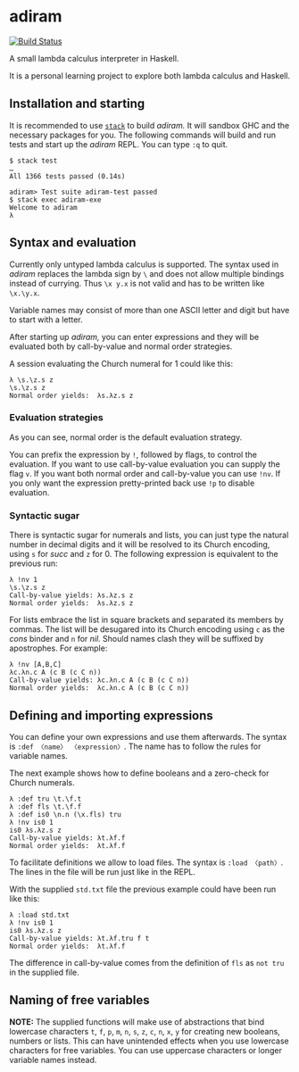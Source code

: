 # adiram

[![Build Status](https://travis-ci.org/delreluca/adiram.svg?branch=master)](https://travis-ci.org/delreluca/adiram)

A small lambda calculus interpreter in Haskell.

It is a personal learning project to explore both lambda calculus and Haskell.

## Installation and starting

It is recommended to use [`stack`](https://docs.haskellstack.org/en/stable/README/#how-to-install) to build _adiram._ It will sandbox GHC and the necessary packages for you.
The following commands will build and run tests and start up the _adiram_ REPL. You can type `:q` to quit.

```console
$ stack test
…
All 1366 tests passed (0.14s)

adiram> Test suite adiram-test passed
$ stack exec adiram-exe
Welcome to adiram
λ
```

## Syntax and evaluation

Currently only untyped lambda calculus is supported. The syntax used in _adiram_ replaces the lambda sign by `\` and does not allow multiple bindings instead of currying. Thus `\x y.x` is not valid and has to be written like `\x.\y.x`.

Variable names may consist of more than one ASCII letter and digit but have to start with a letter.

After starting up _adiram,_ you can enter expressions and they will be evaluated both by call-by-value and normal order strategies.

A session evaluating the Church numeral for 1 could like this:

```console
λ \s.\z.s z
\s.\z.s z
Normal order yields:  λs.λz.s z
```

### Evaluation strategies

As you can see, normal order is the default evaluation strategy.

You can prefix the expression by `!`, followed by flags, to control the evaluation. If you want to use call-by-value evaluation you can supply the flag `v`. If you want both normal order and call-by-value you can use `!nv`. If you only want the expression pretty-printed back use `!p` to disable evaluation.

### Syntactic sugar

There is syntactic sugar for numerals and lists, you can just type the natural number in decimal digits and it will be resolved to its Church encoding, using `s` for _succ_ and `z` for 0. The following expression is equivalent to the previous run:

```console
λ !nv 1
\s.\z.s z
Call-by-value yields: λs.λz.s z
Normal order yields:  λs.λz.s z
```

For lists embrace the list in square brackets and separated its members by commas. The list will be desugared into its Church encoding using `c` as the _cons_ binder and `n` for _nil._ Should names clash they will be suffixed by apostrophes. For example:

```console
λ !nv [A,B,C]
λc.λn.c A (c B (c C n))
Call-by-value yields: λc.λn.c A (c B (c C n))
Normal order yields:  λc.λn.c A (c B (c C n))
```

## Defining and importing expressions

You can define your own expressions and use them afterwards. The syntax is `:def 〈name〉 〈expression〉`. The name has to follow the rules for variable names.

The next example shows how to define booleans and a zero-check for Church numerals.

```console
λ :def tru \t.\f.t
λ :def fls \t.\f.f
λ :def is0 \n.n (\x.fls) tru
λ !nv is0 1
is0 λs.λz.s z
Call-by-value yields: λt.λf.f
Normal order yields:  λt.λf.f
```

To facilitate definitions we allow to load files. The syntax is `:load 〈path〉`. The lines in the file will be run just like in the REPL.

With the supplied `std.txt` file the previous example could have been run like this:

```console
λ :load std.txt
λ !nv is0 1
is0 λs.λz.s z
Call-by-value yields: λt.λf.tru f t
Normal order yields:  λt.λf.f
```

The difference in call-by-value comes from the definition of `fls` as `not tru` in the supplied file.

## Naming of free variables

**NOTE:** The supplied functions will make use of abstractions that bind lowercase characters `t`, `f`, `p`, `m`, `n`, `s`, `z`, `c`, `n`, `x`, `y` for creating new booleans, numbers or lists. This can have unintended effects when you use lowercase characters for free variables. You can use uppercase characters or longer variable names instead.
